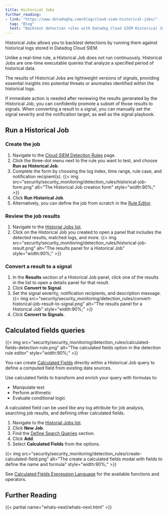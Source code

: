 ```yaml
---
title: Historical Jobs
further_reading:
- link: "https://www.datadoghq.com/blog/cloud-siem-historical-jobs/"
  tag: "Blog"
  text: "Backtest detection rules with Datadog Cloud SIEM Historical Jobs"
---
```


Historical Jobs allows you to backtest detections by running them against historical logs stored in Datadog Cloud SIEM.

Unlike a real-time rule, a Historical Job does not run continuously. Historical Jobs are one-time executable queries that analyze a specified period of historical data.

The results of Historical Jobs are lightweight versions of signals, providing essential insights into potential threats or anomalies identified within the historical logs.

If immediate action is needed after reviewing the results generated by the Historical Job, you can confidently promote a subset of those results to signals. When converting a result to a signal, you can manually set the signal severity and the notification target, as well as the signal playbook.

## Run a Historical Job

### Create the job

1. Navigate to the [Cloud SIEM Detection Rules][1] page.
1. Click the three-dot menu next to the rule you want to test, and choose **Run as Historical Job**.
1. Complete the form by choosing the log index, time range, rule case, and notification recipient(s).
    {{< img src="security/security_monitoring/detection_rules/historical-job-form.png" alt="The Historical Job creation form" style="width:90%;" >}}
1. Click **Run Historical Job**.
1.  Alternatively, you can define the job from scratch in the [Rule Editor][2].

### Review the job results

1. Navigate to the [Historial Jobs list][3].
1. Click on the Historical Job you created to open a panel that includes the detected results, matched logs, and more.
    {{< img src="security/security_monitoring/detection_rules/historical-job-result.png" alt="The results panel for a Historical Job" style="width:90%;" >}}

### Convert a result to a signal

1. In the **Results** section of a Historical Job panel, click one of the results in the list to open a details panel for that result.
1. Click **Convert to Signal**.
1. Set the signal severity, notification recipients, and description message.
    {{< img src="security/security_monitoring/detection_rules/convert-historical-job-result-to-signal.png" alt="The results panel for a Historical Job" style="width:90%;" >}}
1. Click **Convert to Signals**.

## Calculated fields queries

{{< img src="security/security_monitoring/detection_rules/calculated-fields-detection-rule.png" alt="The calculated fields option in the detection rule editor" style="width:90%;" >}}

You can create [Calculated Fields][4] directly within a Historical Job query to define a computed field from existing data sources.

Use calculated fields to transform and enrich your query with formulas to:

- Manipulate text
- Perform arithmetic
- Evaluate conditional logic

A calculated field can be used like any log attribute for job analysis, searching job results, and defining other calculated fields.

1. Navigate to the [Historial Jobs list][3].
1. Click **New Job**.
1. Find the [Define Search Queries][6] section.
1. Click **Add**.
1. Select **Calculated Fields** from the options.

{{< img src="security/security_monitoring/detection_rules/create-calculated-field.png" alt="The create a calculated fields modal with fields to define the name and formula" style="width:90%;" >}}

See [Calculated Fields Expression Language][5] for the available functions and operators.

## Further Reading

{{< partial name="whats-next/whats-next.html" >}}

[1]: https://app.datadoghq.com/security/rules
[2]: https://app.datadoghq.com/security/configuration/siem/rules/new-job?product=siem
[3]: https://app.datadoghq.com/security/detections/historical-jobs
[4]: /logs/explorer/calculated_fields/
[5]: /logs/explorer/calculated_fields/expression_language/
[6]: https://app.datadoghq.com/security/configuration/siem/rules/new-job?product=siem#rule-editor-define-queries
